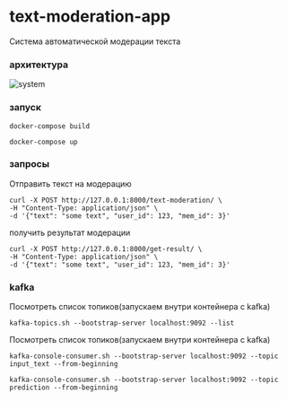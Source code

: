 # text-moderation-app

Система автоматической модерации текста

### архитектура

![system](https://github.com/user-attachments/assets/8c2dced7-3423-4e6a-a278-2b7557d89d0c)

### запуск

```
docker-compose build
```

```
docker-compose up
```

### запросы

Отправить текст на модерацию 
```
curl -X POST http://127.0.0.1:8000/text-moderation/ \
-H "Content-Type: application/json" \
-d '{"text": "some text", "user_id": 123, "mem_id": 3}'
```

получить результат модерации
```
curl -X POST http://127.0.0.1:8000/get-result/ \
-H "Content-Type: application/json" \
-d '{"text": "some text", "user_id": 123, "mem_id": 3}'
```

### kafka

Посмотреть список топиков(запускаем внутри контейнера с kafka)
```
kafka-topics.sh --bootstrap-server localhost:9092 --list
```

Посмотреть список топиков(запускаем внутри контейнера с kafka)
```
kafka-console-consumer.sh --bootstrap-server localhost:9092 --topic input_text --from-beginning
```

```
kafka-console-consumer.sh --bootstrap-server localhost:9092 --topic prediction --from-beginning
```
